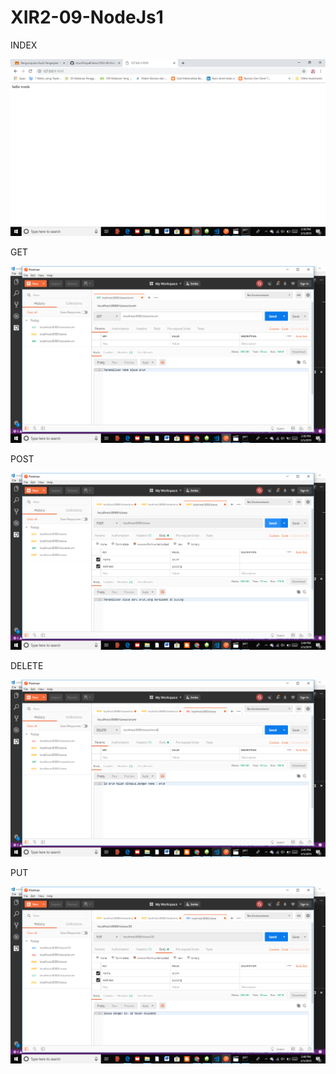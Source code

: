 # XIR2-09-NodeJs1

INDEX

![alt text](https://github.com/ArumPuspaPratiwi/XIR2-09-NodeJs1/blob/master/index.png)

GET

![alt text](https://github.com/ArumPuspaPratiwi/XIR2-09-NodeJs1/blob/master/get.png)

POST

![alt text](https://github.com/ArumPuspaPratiwi/XIR2-09-NodeJs1/blob/master/post.png)

DELETE

![alt text](https://github.com/ArumPuspaPratiwi/XIR2-09-NodeJs1/blob/master/delete.png)

PUT

![alt text](https://github.com/ArumPuspaPratiwi/XIR2-09-NodeJs1/blob/master/put.png)
